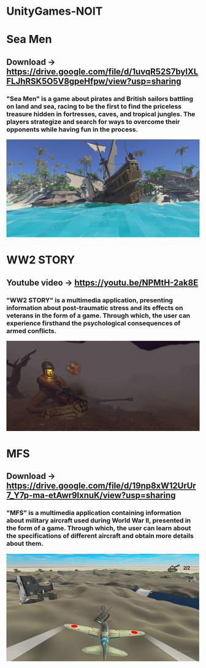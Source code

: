 # UnityGames-NOIT

# Sea Men
## Download -> https://drive.google.com/file/d/1uvqR52S7byIXLFLJhRSK5O5V8gpeHfpw/view?usp=sharing

###  "Sea Men" is a game about pirates and British sailors battling on land and sea, racing to be the first to find the priceless treasure hidden in fortresses, caves, and tropical jungles. The players strategize and search for ways to overcome their opponents while having fun in the process.
![My Image](Images/SeaMen.png)

# WW2 STORY
## Youtube video -> https://youtu.be/NPMtH-2ak8E

###  "WW2 STORY" is a multimedia application, presenting information about post-traumatic stress and its effects on veterans in the form of a game. Through which, the user can experience firsthand the psychological consequences of armed conflicts.
![My Image](Images/WW2S.png)

# MFS
## Download -> https://drive.google.com/file/d/19np8xW12UrUr7_Y7p-ma-etAwr9lxnuK/view?usp=sharing

###  "MFS" is a multimedia application containing information about military aircraft used during World War II, presented in the form of a game. Through which, the user can learn about the specifications of different aircraft and obtain more details about them.
![My Image](Images/MFS.png)

